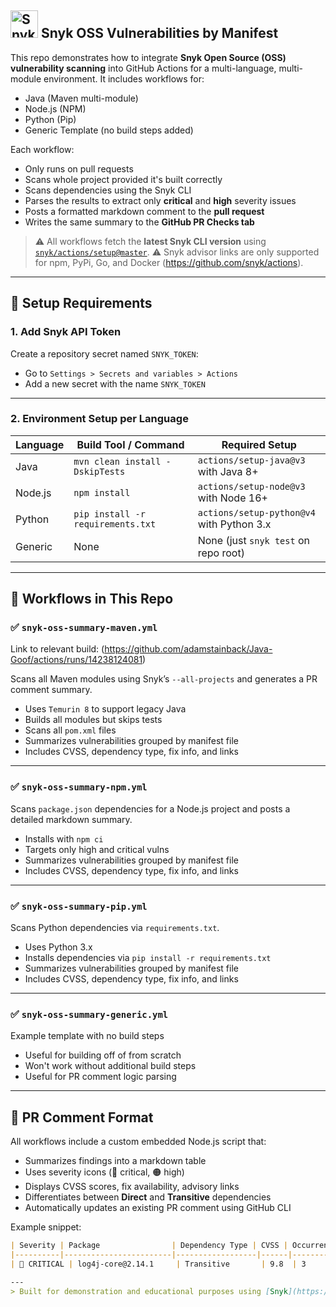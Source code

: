 ## <img src="https://cdn.brandfetch.io/id8lDQ6AMj/idG0kOimA5.svg?c=1dxbfHSJFAPEGdCLU4o5B" alt="Snyk" height="44" /> Snyk OSS Vulnerabilities by Manifest

This repo demonstrates how to integrate **Snyk Open Source (OSS) vulnerability scanning** into GitHub Actions for a multi-language, multi-module environment. It includes workflows for:

- Java (Maven multi-module)
- Node.js (NPM)
- Python (Pip)
- Generic Template (no build steps added)

Each workflow:
- Only runs on pull requests
- Scans whole project provided it's built correctly
- Scans dependencies using the Snyk CLI
- Parses the results to extract only **critical** and **high** severity issues
- Posts a formatted markdown comment to the **pull request**
- Writes the same summary to the **GitHub PR Checks tab**

> ⚠️ All workflows fetch the **latest Snyk CLI version** using [`snyk/actions/setup@master`](https://github.com/snyk/actions).
> ⚠️ Snyk advisor links are only supported for npm, PyPi, Go, and Docker (https://github.com/snyk/actions).

---

## 🔧 Setup Requirements

### 1. Add Snyk API Token
Create a repository secret named `SNYK_TOKEN`:
- Go to `Settings > Secrets and variables > Actions`
- Add a new secret with the name `SNYK_TOKEN`

---

### 2. Environment Setup per Language

| Language | Build Tool / Command                    | Required Setup                        |
|----------|------------------------------------------|----------------------------------------|
| Java     | `mvn clean install -DskipTests`          | `actions/setup-java@v3` with Java 8+  |
| Node.js  | `npm install`                            | `actions/setup-node@v3` with Node 16+ |
| Python   | `pip install -r requirements.txt`        | `actions/setup-python@v4` with Python 3.x |
| Generic  | None                                     | None (just `snyk test` on repo root)  |

---

## 📂 Workflows in This Repo

### ✅ `snyk-oss-summary-maven.yml`
Link to relevant build: (https://github.com/adamstainback/Java-Goof/actions/runs/14238124081)

Scans all Maven modules using Snyk’s `--all-projects` and generates a PR comment summary.

- Uses `Temurin 8` to support legacy Java
- Builds all modules but skips tests
- Scans all `pom.xml` files
- Summarizes vulnerabilities grouped by manifest file
- Includes CVSS, dependency type, fix info, and links

---

### ✅ `snyk-oss-summary-npm.yml`
Scans `package.json` dependencies for a Node.js project and posts a detailed markdown summary.

- Installs with `npm ci`
- Targets only high and critical vulns
- Summarizes vulnerabilities grouped by manifest file
- Includes CVSS, dependency type, fix info, and links

---

### ✅ `snyk-oss-summary-pip.yml`
Scans Python dependencies via `requirements.txt`.

- Uses Python 3.x
- Installs dependencies via `pip install -r requirements.txt`
- Summarizes vulnerabilities grouped by manifest file
- Includes CVSS, dependency type, fix info, and links

---

### ✅ `snyk-oss-summary-generic.yml`
Example template with no build steps

- Useful for building off of from scratch
- Won't work without additional build steps
- Useful for PR comment logic parsing

---

## 💬 PR Comment Format

All workflows include a custom embedded Node.js script that:

- Summarizes findings into a markdown table
- Uses severity icons (🔴 critical, 🟠 high)
- Displays CVSS scores, fix availability, advisory links
- Differentiates between **Direct** and **Transitive** dependencies
- Automatically updates an existing PR comment using GitHub CLI

Example snippet:

```markdown
| Severity | Package                | Dependency Type | CVSS | Occurrences | Title                              | Fix Available | Advisor |
|----------|------------------------|------------------|------|-------------|------------------------------------|---------------|---------|
| 🔴 CRITICAL | log4j-core@2.14.1     | Transitive       | 9.8  | 3           | [RCE in log4j](https://snyk.io/...) | 2.17.1        | [View](https://security.snyk.io/...) |

---
> Built for demonstration and educational purposes using [Snyk](https://snyk.io).